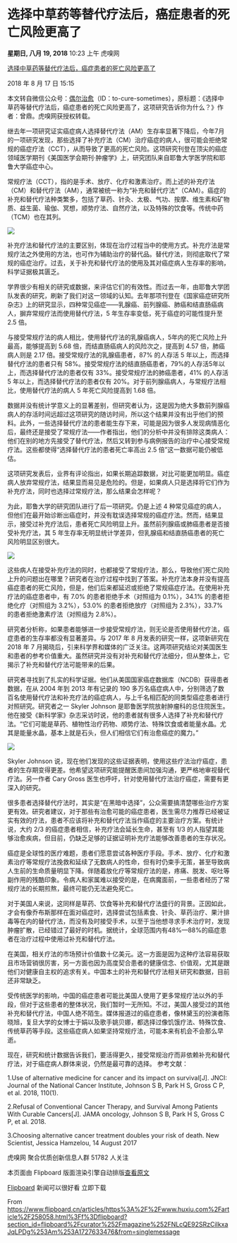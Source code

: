 # 选择中草药等替代疗法后，癌症患者的死亡风险更高了

**星期日, 八月 19, 2018**
10:23 上午
虎嗅网

[选择中草药等替代疗法后，癌症患者的死亡风险更高了](https://www.huxiu.com/article/258058.html?f=flipboard)

2018 年 8 月 17 日 15:15

本文转自微信公众号：[偶尔治愈](https://mp.weixin.qq.com/s/ybfvmgQMr77DEUFYWQhC3w)（ID：to-cure-sometimes），原标题：《选择中草药等替代疗法后，癌症患者的死亡风险更高了，这项研究告诉你为什么？》作者：曾鼎。虎嗅网获授权转载。

继去年一项研究证实癌症病人选择替代疗法（AM）生存率显著下降后，今年7月的一项研究发现，那些选择了补充疗法（CM）治疗癌症的病人，很可能会拒绝常规的癌症疗法（CCT），从而导致了更高的死亡风险。这项研究刊登在顶尖的癌症领域医学期刊《美国医学会期刊·肿瘤学》上，研究团队来自耶鲁大学医学院和耶鲁大学癌症中心。

常规疗法（CCT），指的是手术、放疗、化疗和激素治疗。而上述的补充疗法（CM）和替代疗法（AM），通常被统一称为“补充和替代疗法”（CAM）。癌症的补充和替代疗法种类繁多，包括了草药、针灸、太极、气功、按摩、维生素和矿物质、益生菌、瑜伽、冥想，顺势疗法、自然疗法，以及特殊的饮食等。传统中药（TCM）也在其列。

![](https://raw.githubusercontent.com/tpxipster/tpxGalaxy/master/vnote笔记汇/选择中草药等替代疗法后，癌症患者的死亡风险更高了.md/2c7cad56d2594468e6e7c4e2a2832fd1.jpg)

补充疗法和替代疗法的主要区别，体现在治疗过程当中的使用方式。补充疗法是常规疗法之外使用的方法，也可作为辅助治疗的替代品。替代疗法，则彻底取代了常规的癌症治疗。过去，关于补充和替代疗法的使用及其对癌症病人生存率的影响，科学证据极其匮乏。

学界很少有相关的研究或数据，来评估它们的有效性。而过去一年，由耶鲁大学团队发表的研究，刷新了我们对这一领域的认知。去年那项刊登在《国家癌症研究所杂志》上的研究显示，四种常见癌症——乳腺癌、前列腺癌、肺癌和结直肠癌病人，摒弃常规疗法而使用替代疗法，5 年生存率变低，死于癌症的可能性提升至 2.5 倍。

与接受常规疗法的病人相比，使用替代疗法的乳腺癌病人，5年内的死亡风险上升最高，能够提高到 5.68 倍，而结直肠癌病人的风险次之，提高到 4.57 倍，肺癌病人则是 2.17 倍。接受常规疗法的乳腺癌患者，87% 的人存活 5 年以上，而选择替代疗法的患者只有 58%。接受常规疗法的结直肠癌患者，79%的人存活5年以上，而选择替代疗法的患者仅有 33%。接受常规疗法的肺癌患者，41% 的人存活 5 年以上，而选择替代疗法的患者仅有 20%。对于前列腺癌病人，与常规疗法相比，使用替代疗法的病人 5 年死亡风险提高到 1.68 倍。

数据并没有统计学意义上的显著差别，但研究者认为，这是因为绝大多数前列腺癌病人的存活时间远超过这项研究的随访时间，所以这个结果并没有出乎他们的预料。此外，一些选择替代疗法的患者能生存下来，可能是因为很多人发现病情恶化后，最终还是接受了常规疗法——作者指出，他们的分析中并没有排除这类病人：他们在别的地方先接受了替代疗法，然后又转到参与病例报告的治疗中心接受常规疗法。这些都使得“选择替代疗法的患者死亡率高出 2.5 倍”这一数据可能仍被低估。

这项研究发表后，业界有评论指出，如果长期追踪数据，对比可能更加明显。癌症病人放弃常规疗法，结果显而易见是危险的。但是，如果病人只是选择将它们作为补充疗法，同时也选择过常规疗法，那么结果会怎样呢？

为此，耶鲁大学的研究团队进行了后一项研究。仍是上述 4 种常见癌症的病人，但他们在最开始诊断出癌症时，并没有耽误选择常规的癌症疗法。然而，结果显示，接受过补充疗法后，患者死亡风险明显上升。虽然前列腺癌或肺癌患者是否接受补充疗法，其 5 年生存率无明显统计学差异，但乳腺癌和结直肠癌患者的死亡风险明显区别很大。

![](https://raw.githubusercontent.com/tpxipster/tpxGalaxy/master/vnote笔记汇/选择中草药等替代疗法后，癌症患者的死亡风险更高了.md/7157fb9b943332df7142789e0bb17001.jpg)

这些病人在接受补充疗法的同时，也都接受了常规疗法，那么，导致他们死亡风险上升的问题出在哪里？研究者在治疗过程中找到了答案。补充疗法本身并没有提高癌症患者的死亡风险，但是，他们后来都延迟或拒绝了常规癌症疗法。在使用补充疗法的癌症患者中，有 7.0% 的患者拒绝手术（对照组为 0.1%），34.1% 的患者拒绝化疗（对照组为 3.2%），53.0% 的患者拒绝放疗（对照组为 2.3%），33.7% 的患者拒绝激素疗法（对照组为 2.8%）。

研究者分析称，如果患者能够进一步接受常规疗法，则无论是否使用替代疗法，癌症患者的生存率都没有显著差异。与 2017 年 8 月发表的研究一样，这项新研究在 2018 年 7 月揭晓后，引来科学界和媒体的广泛关注。这两项研究结论对美国医生和患者的参考价值重大。虽然研究并没有对补充和替代疗法细分，但从整体上，它揭示了补充和替代疗法可能带来的后果。

研究者寻找到了扎实的科学证据。他们从美国国家癌症数据库（NCDB）获得患者数据，在从 2004 年到 2013 年有记录的 190 多万名癌症病人中，分别筛选了数百名使用替代疗法和补充疗法的癌症病人，与上千名相匹配的同类型癌症患者进行对照研究。研究者之一 Skyler Johnson 是耶鲁医学院放射肿瘤科的总住院医生。他在接受《新科学家》杂志采访时说，他的患者就有很多人选择了补充和替代疗法。“它们可能是草药、植物性治疗药物、顺势疗法、特殊饮食或者能量水晶。尤其是能量水晶，基本上就是石头，但人们相信它们有治愈癌症的魔力。”

![](https://raw.githubusercontent.com/tpxipster/tpxGalaxy/master/vnote笔记汇/选择中草药等替代疗法后，癌症患者的死亡风险更高了.md/f4d3f40543e73d0e2f65935132edf3d6.jpg)

Skyler Johnson 说，现在他们发现的这些证据表明，使用这些疗法治疗癌症，患者的生存期变得更差。他希望这项研究能提醒医患间加强沟通，更严格地审视替代疗法。另一作者 Cary Gross 医生也呼吁，针对使用替代疗法治疗癌症，需要有更深入的研究。

很多患者选择替代疗法时，其实是“在黑暗中选择”，公众需要搞清楚哪些治疗方案更有效。研究者建议，对于那些有治愈可能的癌症患者，医生需尽力推荐已经被证实有效的疗法，患者不应该将补充和替代疗法当作癌症的主要治疗方案。有统计说，大约 2/3 的癌症患者相信，补充疗法会延长生命，甚至有 1/3 的人指望其能够治愈疾病，但目前，仍缺乏足够的证据证明补充疗法能够改善患者的生存状况。

癌症是全球性的医疗难题，患者们愿意尝试各种医疗手段。手术、放疗、化疗和激素治疗等常规疗法挽救和延续了无数病人的性命，但有时仍束手无策，甚至导致病人生前的生命质量明显下降。伴随着放化疗等常规疗法的是，疼痛、脱发、呕吐等副作用的残酷印象。令病人和家属难以接受的是，在病魔面前，一些患者经历了常规疗法的长期煎熬，最终可能仍无法避免死亡。

对于美国人来说，这同样是草药、饮食等补充和替代疗法盛行的背景。正因如此，才会有像乔布斯那样在面对癌症时，选择尝试包括素食、针灸、草药治疗、果汁排毒等在内的替代疗法，而没有及时接受手术，以至于当他想寻求手术治疗时，发现肿瘤扩散，已经错过了最好的时机。据统计，全球范围内有48%—88%的癌症患者在治疗过程中使用过补充和替代疗法。

在美国，相关疗法的市场预计价值数十亿美元。这一方面是因为这种疗法容易获取且市场营销很厉害，另一方面也因为高度契合患者的健康信念、价值观，尤其是跟他们对健康自主权的追求有关。中国本土的补充和替代疗法相关研究和数据，目前还非常缺乏。

受传统医学的影响，中国的癌症患者可能比美国人使用了更多常规疗法以外的手段，但对于这些患者的整体状况，我们暂时一无所知。不过，美国人接受过的其他补充和替代疗法，中国人绝不陌生。媒体报道过的癌症患者，像林黛玉的扮演者陈晓旭，复旦大学的女博士于娟以及歌手姚贝娜，都选择过像饥饿疗法、特殊饮食、传统草药等手段。这些癌症病人如果坚持常规疗法，可能本来有机会不会那么早逝。

现在，研究和统计数据告诉我们，要活得更久，接受常规治疗而非依赖补充和替代疗法，对于癌症病人群体来说，仍然是最可靠的选择。
参考文献：

1.Use of alternative medicine for cancer and its impact on survival[J]. JNCI: Journal of the National Cancer Institute, Johnson S B, Park H S, Gross C P, et al. 2018, 110(1).

2.Refusal of Conventional Cancer Therapy, and Survival Among Patients With Curable Cancers[J]. JAMA oncology, Johnson S B, Park H S, Gross C P, et al. 2018.

3.Choosing alternative cancer treatment doubles your risk of death. New Scientist, Jessica Hamzelou, 14 August 2017

虎嗅网
聚合优质创新信息人群
51782 人关注

本页面由 Flipboard 版面渲染引擎自动排版[查看原文](https://www.huxiu.com/article/258058.html?f=flipboard)

[Flipboard](http://www.flipboard.cn/)
新闻可以很好看
立即下载

From <https://www.flipboard.cn/articles/https%3A%2F%2Fwww.huxiu.com%2Farticle%2F258058.html%3Ff%3Dflipboard?section_id=flipboard%2Fcurator%252Fmagazine%252FNLcQE92SRzCiIkxaJqLPDg%253Am%253A1727633476&from=singlemessage>

